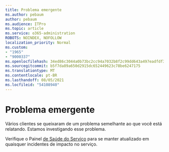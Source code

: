 ```yaml
---
title: Problema emergente
ms.author: pebaum
author: pebaum
ms.audience: ITPro
ms.topic: article
ms.service: o365-administration
ROBOTS: NOINDEX, NOFOLLOW
localization_priority: Normal
ms.custom:
- "1965"
- "9000337"
ms.openlocfilehash: 34ed86c3044a0b73bc2cc94a7032b8f2c99dd643a497eadfdf3b26172c1200df
ms.sourcegitcommit: b5f7da89a650d2915dc652449623c78be6247175
ms.translationtype: MT
ms.contentlocale: pt-BR
ms.lasthandoff: 08/05/2021
ms.locfileid: "54108940"
---
```

# <a name="emerging-issue"></a>Problema emergente

Vários clientes se queixaram de um problema semelhante ao que você está relatando. Estamos investigando esse problema.

Verifique o Painel [de Saúde do Serviço](https://admin.microsoft.com/adminportal/home#/servicehealth) para se manter atualizado em quaisquer incidentes de impacto no serviço.